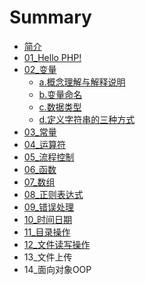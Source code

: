 # Summary

* [简介](README.md)
* [01\_Hello PHP!](chapter1.md)
* [02\_变量](02bian-liang.md)
  * [a.概念理解与解释说明](02bian-liang/agai-nian-li-jie-yu-jie-shi-shuo-ming.md)
  * [b.变量命名](02bian-liang/bbian-liang-ming-ming.md)
  * [c.数据类型](02bian-liang/cshu-ju-lei-xing.md)
  * [d.定义字符串的三种方式](dding-yi-zi-fu-chuan-de-san-zhong-fang-shi.md)
* [03\_常量](03chang-liang.md)
* [04\_运算符](04yun-suan-fu.md)
* [05\_流程控制](05liu-cheng-kong-zhi.md)
* [06\_函数](06han-shu.md)
* [07\_数组](07shu-zu.md)
* [08\_正则表达式](08zheng-ze-biao-da-shi.md)
* [09\_错误处理](09cuo-wu-chu-li.md)
* [10\_时间日期](10shi-jian-ri-qi.md)
* [11\_目录操作](11mu-lu-cao-zuo.md)
* [12\_文件读写操作](12wen-jian-du-xie-cao-zuo.md)
* 13\_文件上传
* 14\_面向对象OOP

